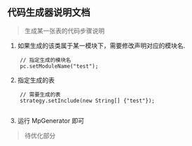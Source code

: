 ## 代码生成器说明文档

> 生成某一张表的代码步骤说明

1. 如果生成的该类属于某一模块下，需要修改声明对应的模块名.

```
    // 指定生成的模块名
    pc.setModuleName("test");
```

2. 指定生成的表

```
    // 需要生成的表
    strategy.setInclude(new String[] {"test"});
        
```

3. 运行 MpGenerator 即可


> 待优化部分

